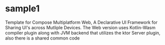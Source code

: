 # sample1
Template for Compose Multiplatform Web, A Declarative UI Framework
for Sharing UI's across Mutliple Devices.
The Web version uses Kotlin-Wasm compiler plugin along with JVM backend
that utilizes the ktor Server plugin, also there is a shared common code
